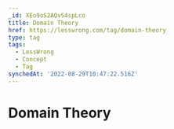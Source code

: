 ```yaml
---
_id: XEo9oS2AQvS4spLco
title: Domain Theory
href: https://lesswrong.com/tag/domain-theory
type: tag
tags:
  - LessWrong
  - Concept
  - Tag
synchedAt: '2022-08-29T10:47:22.516Z'
---
```

# Domain Theory

